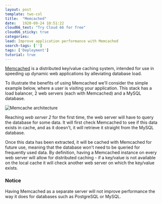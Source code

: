 ```yaml
---
layout: post
template: two-col
title:  "Memcached"
date:   1920-09-24 10:51:22
cloud66_text: "Try Cloud 66 for free"
cloud66_sticky: true
categories:
lead: Improve application performance with Memcached
search-tags: ['']
tags: ['Deployment']
tutorial: true
---
```


[Memcached](http://memcached.org/) is a distributed key/value caching system, intended for use in speeding up dynamic web applications by alleviating database load.

To illustrate the benefits of using Memcached we'll consider the simple example below, where a user is visiting your application. This stack has a load balancer, 2 web servers (each with Memcached) and a MySQL database.

![Memcache architecture](http://cdn.cloud66.com/images/help/memcache_architecture.png)

Reaching _web server 2_ for the first time, the web server will have to query the database for some data. It will first check Memcached to see if this data exists in cache, and as it doesn't, it will retrieve it straight from the MySQL database.

Once this data has been extracted, it will be cached with Memcached for future use, meaning that the database won't need to be queried for frequently used data. By definition, having a Memcached instance on every web server will allow for distributed caching - if a key/value is not available on the local cache it will check another web server on which the key/value exists.

<div class="notice">
    <h3>Notice</h3>
    <p>Having Memcached as a separate server will not improve performance the way it does for databases such as PostgreSQL or MySQL.</p>
</div>